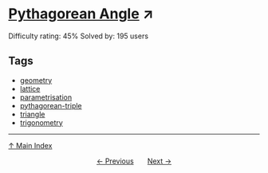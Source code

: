 # [Pythagorean Angle](https://projecteuler.net/problem=904) ↗️

Difficulty rating: 45%
Solved by: 195 users
## Tags

- [geometry](../tags/geometry.md)
- [lattice](../tags/lattice.md)
- [parametrisation](../tags/parametrisation.md)
- [pythagorean-triple](../tags/pythagorean-triple.md)
- [triangle](../tags/triangle.md)
- [trigonometry](../tags/trigonometry.md)



---

[↑ Main Index](../README.md)


<div align=center><a href='903.md'>← Previous</a> &nbsp;&nbsp; &nbsp;&nbsp;  <a href='905.md'>Next →</a></div>
